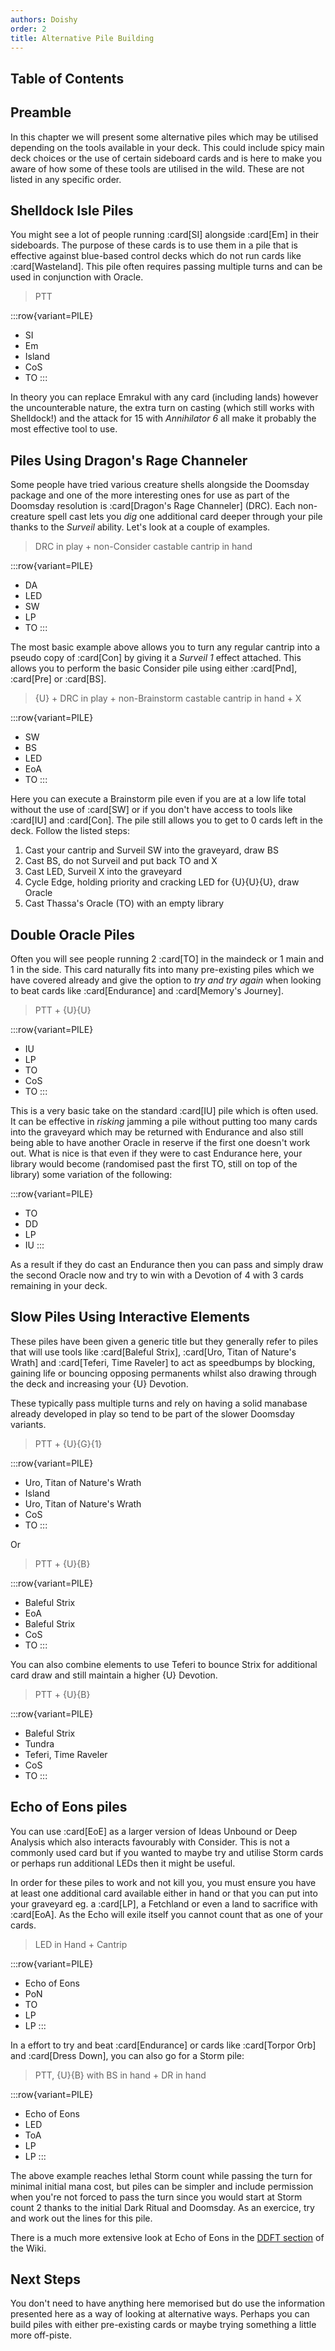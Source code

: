 ```yaml
---
authors: Doishy
order: 2
title: Alternative Pile Building
---
```


## Table of Contents

## Preamble

In this chapter we will present some alternative piles which may be utilised
depending on the tools available in your deck. This could include spicy main
deck choices or the use of certain sideboard cards and is here to make you aware
of how some of these tools are utilised in the wild. These are not listed in any
specific order.

## Shelldock Isle Piles

You might see a lot of people running :card[SI] alongside :card[Em] in their
sideboards. The purpose of these cards is to use them in a pile that is
effective against blue-based control decks which do not run cards like
:card[Wasteland]. This pile often requires passing multiple turns and can be
used in conjunction with Oracle.

> PTT

:::row{variant=PILE}
- SI
- Em
- Island
- CoS
- TO
:::

In theory you can replace Emrakul with any card (including lands) however the
uncounterable nature, the extra turn on casting (which still works with
Shelldock!) and the attack for 15 with *Annihilator 6* all make it probably the
most effective tool to use.

## Piles Using Dragon's Rage Channeler

Some people have tried various creature shells alongside the Doomsday package
and one of the more interesting ones for use as part of the Doomsday resolution
is :card[Dragon's Rage Channeler] (DRC). Each non-creature spell cast lets you
*dig* one additional card deeper through your pile thanks to the *Surveil*
ability. Let's look at a couple of examples.

> DRC in play + non-Consider castable cantrip in hand

:::row{variant=PILE}
- DA
- LED
- SW
- LP
- TO
:::

The most basic example above allows you to turn any regular cantrip into a
pseudo copy of :card[Con] by giving it a *Surveil 1* effect attached. This
allows you to perform the basic Consider pile using either :card[Pnd],
:card[Pre] or :card[BS].

> {U} + DRC in play + non-Brainstorm castable cantrip in hand + X

:::row{variant=PILE}
- SW
- BS
- LED
- EoA
- TO
:::

Here you can execute a Brainstorm pile even if you are at a low life total
without the use of :card[SW] or if you don't have access to tools like :card[IU]
and :card[Con]. The pile still allows you to get to 0 cards left in the deck.
Follow the listed steps:

1. Cast your cantrip and Surveil SW into the graveyard, draw BS
1. Cast BS, do not Surveil and put back TO and X
1. Cast LED, Surveil X into the graveyard
1. Cycle Edge, holding priority and cracking LED for {U}{U}{U}, draw Oracle
1. Cast Thassa's Oracle (TO) with an empty library

## Double Oracle Piles

Often you will see people running 2 :card[TO] in the maindeck or 1 main and 1 in
the side. This card naturally fits into many pre-existing piles which we have
covered already and give the option to *try and try again* when looking to beat
cards like :card[Endurance] and :card[Memory's Journey].

> PTT + {U}{U}

:::row{variant=PILE}
- IU
- LP
- TO
- CoS
- TO
:::

This is a very basic take on the standard :card[IU] pile which is often used. It
can be effective in *risking* jamming a pile without putting too many cards into
the graveyard which may be returned with Endurance and also still being able to
have another Oracle in reserve if the first one doesn't work out. What is nice
is that even if they were to cast Endurance here, your library would become
(randomised past the first TO, still on top of the library) some variation of
the following:

:::row{variant=PILE}
- TO
- DD
- LP
- IU
:::

As a result if they do cast an Endurance then you can pass and simply draw the
second Oracle now and try to win with a Devotion of 4 with 3 cards remaining in
your deck.

## Slow Piles Using Interactive Elements

These piles have been given a generic title but they generally refer to piles
that will use tools like :card[Baleful Strix], :card[Uro, Titan of Nature's
Wrath] and :card[Teferi, Time Raveler] to act as speedbumps by blocking, gaining
life or bouncing opposing permanents whilst also drawing through the deck and
increasing your {U} Devotion.

These typically pass multiple turns and rely on having a solid manabase already
developed in play so tend to be part of the slower Doomsday variants.

> PTT + {U}{G}{1}

:::row{variant=PILE}
- Uro, Titan of Nature's Wrath
- Island
- Uro, Titan of Nature's Wrath
- CoS
- TO
:::

Or

> PTT + {U}{B}

:::row{variant=PILE}
- Baleful Strix
- EoA
- Baleful Strix
- CoS
- TO
:::

You can also combine elements to use Teferi to bounce Strix for additional card
draw and still maintain a higher {U} Devotion.

> PTT + {U}{B}

:::row{variant=PILE}
- Baleful Strix
- Tundra
- Teferi, Time Raveler
- CoS
- TO
:::

## Echo of Eons piles

You can use :card[EoE] as a larger version of Ideas Unbound or Deep Analysis
which also interacts favourably with Consider. This is not a commonly used card
but if you wanted to maybe try and utilise Storm cards or perhaps run additional
LEDs then it might be useful.

In order for these piles to work and not kill you, you must ensure you have at
least one additional card available either in hand or that you can put into your
graveyard eg. a :card[LP], a Fetchland or even a land to sacrifice with
:card[EoA]. As the Echo will exile itself you cannot count that as one of your
cards.

> LED in Hand + Cantrip

:::row{variant=PILE}
- Echo of Eons
- PoN
- TO
- LP
- LP
:::

In a effort to try and beat :card[Endurance] or cards like :card[Torpor Orb] and
:card[Dress Down], you can also go for a Storm pile:

> PTT, {U}{B} with BS in hand + DR in hand

:::row{variant=PILE}
- Echo of Eons
- LED
- ToA
- LP
- LP
:::

The above example reaches lethal Storm count while passing the turn for minimal
initial mana cost, but piles can be simpler and include permission when you're
not forced to pass the turn since you would start at Storm count 2 thanks to the
initial Dark Ritual and Doomsday. As an exercice, try and work out the lines for
this pile.

There is a much more extensive look at Echo of Eons in the [DDFT
section][ddft:echo] of the Wiki.

[ddft:echo]: /ddft/echo

## Next Steps

You don't need to have anything here memorised but do use the information
presented here as a way of looking at alternative ways. Perhaps you can build
piles with either pre-existing cards or maybe trying something a little more
off-piste.
